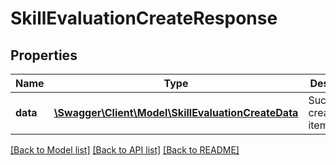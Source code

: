 # SkillEvaluationCreateResponse

## Properties
Name | Type | Description | Notes
------------ | ------------- | ------------- | -------------
**data** | [**\Swagger\Client\Model\SkillEvaluationCreateData**](SkillEvaluationCreateData.md) | Successfully created items | 

[[Back to Model list]](../README.md#documentation-for-models) [[Back to API list]](../README.md#documentation-for-api-endpoints) [[Back to README]](../README.md)


